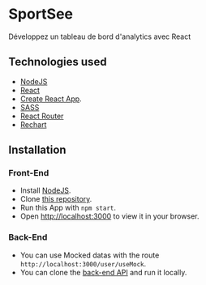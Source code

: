 # SportSee

Développez un tableau de bord d'analytics avec React

## Technologies used

- [NodeJS](https://nodejs.org/en)
- [React](https://react.dev/)
- [Create React App](https://github.com/facebook/create-react-app).
- [SASS](https://sass-lang.com/)
- [React Router](https://reactrouter.com/en/main)
- [Rechart](https://recharts.org/en-US/)

## Installation

### Front-End

- Install [NodeJS](https://nodejs.org/en).
- Clone [this repository](https://github.com/MaeRiz/OC_P12_SportSee/archive/refs/heads/master.zip).
- Run this App with `npm start`.
- Open [http://localhost:3000](http://localhost:3000) to view it in your browser.

### Back-End

- You can use Mocked datas with the route `http://localhost:3000/user/useMock`.
- You can clone the [back-end API](https://github.com/OpenClassrooms-Student-Center/P9-front-end-dashboard) and run it locally.
